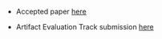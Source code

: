 * Accepted paper [here]()

* Artifact Evaluation Track submission [here](./2023_VISSOFT_Artifact.pdf)

